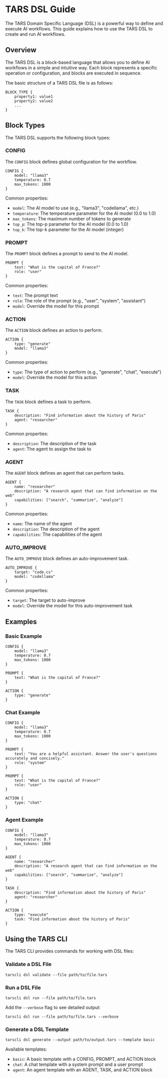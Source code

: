 # TARS DSL Guide

The TARS Domain Specific Language (DSL) is a powerful way to define and execute AI workflows. This guide explains how to use the TARS DSL to create and run AI workflows.

## Overview

The TARS DSL is a block-based language that allows you to define AI workflows in a simple and intuitive way. Each block represents a specific operation or configuration, and blocks are executed in sequence.

The basic structure of a TARS DSL file is as follows:

```
BLOCK_TYPE {
    property1: value1
    property2: value2
    ...
}
```

## Block Types

The TARS DSL supports the following block types:

### CONFIG

The `CONFIG` block defines global configuration for the workflow.

```
CONFIG {
    model: "llama3"
    temperature: 0.7
    max_tokens: 1000
}
```

Common properties:
- `model`: The AI model to use (e.g., "llama3", "codellama", etc.)
- `temperature`: The temperature parameter for the AI model (0.0 to 1.0)
- `max_tokens`: The maximum number of tokens to generate
- `top_p`: The top-p parameter for the AI model (0.0 to 1.0)
- `top_k`: The top-k parameter for the AI model (integer)

### PROMPT

The `PROMPT` block defines a prompt to send to the AI model.

```
PROMPT {
    text: "What is the capital of France?"
    role: "user"
}
```

Common properties:
- `text`: The prompt text
- `role`: The role of the prompt (e.g., "user", "system", "assistant")
- `model`: Override the model for this prompt

### ACTION

The `ACTION` block defines an action to perform.

```
ACTION {
    type: "generate"
    model: "llama3"
}
```

Common properties:
- `type`: The type of action to perform (e.g., "generate", "chat", "execute")
- `model`: Override the model for this action

### TASK

The `TASK` block defines a task to perform.

```
TASK {
    description: "Find information about the history of Paris"
    agent: "researcher"
}
```

Common properties:
- `description`: The description of the task
- `agent`: The agent to assign the task to

### AGENT

The `AGENT` block defines an agent that can perform tasks.

```
AGENT {
    name: "researcher"
    description: "A research agent that can find information on the web"
    capabilities: ["search", "summarize", "analyze"]
}
```

Common properties:
- `name`: The name of the agent
- `description`: The description of the agent
- `capabilities`: The capabilities of the agent

### AUTO_IMPROVE

The `AUTO_IMPROVE` block defines an auto-improvement task.

```
AUTO_IMPROVE {
    target: "code.cs"
    model: "codellama"
}
```

Common properties:
- `target`: The target to auto-improve
- `model`: Override the model for this auto-improvement task

## Examples

### Basic Example

```
CONFIG {
    model: "llama3"
    temperature: 0.7
    max_tokens: 1000
}

PROMPT {
    text: "What is the capital of France?"
}

ACTION {
    type: "generate"
}
```

### Chat Example

```
CONFIG {
    model: "llama3"
    temperature: 0.7
    max_tokens: 1000
}

PROMPT {
    text: "You are a helpful assistant. Answer the user's questions accurately and concisely."
    role: "system"
}

PROMPT {
    text: "What is the capital of France?"
    role: "user"
}

ACTION {
    type: "chat"
}
```

### Agent Example

```
CONFIG {
    model: "llama3"
    temperature: 0.7
    max_tokens: 1000
}

AGENT {
    name: "researcher"
    description: "A research agent that can find information on the web"
    capabilities: ["search", "summarize", "analyze"]
}

TASK {
    description: "Find information about the history of Paris"
    agent: "researcher"
}

ACTION {
    type: "execute"
    task: "Find information about the history of Paris"
}
```

## Using the TARS CLI

The TARS CLI provides commands for working with DSL files:

### Validate a DSL File

```
tarscli dsl validate --file path/to/file.tars
```

### Run a DSL File

```
tarscli dsl run --file path/to/file.tars
```

Add the `--verbose` flag to see detailed output:

```
tarscli dsl run --file path/to/file.tars --verbose
```

### Generate a DSL Template

```
tarscli dsl generate --output path/to/output.tars --template basic
```

Available templates:
- `basic`: A basic template with a CONFIG, PROMPT, and ACTION block
- `chat`: A chat template with a system prompt and a user prompt
- `agent`: An agent template with an AGENT, TASK, and ACTION block
